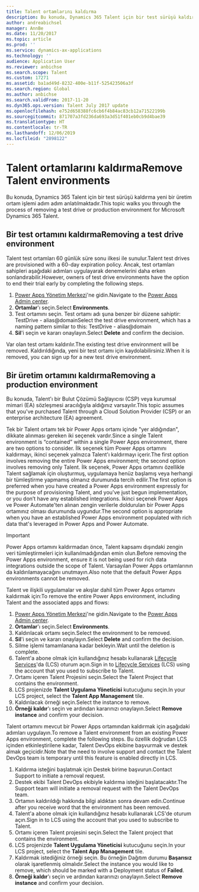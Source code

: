 ```yaml
---
title: Talent ortamlarını kaldırma
description: Bu konuda, Dynamics 365 Talent için bir test sürüşü kaldırma yeni bir üretim ortam işlemi adım adım anlatılmaktadır.
author: andreabichsel
manager: AnnBe
ms.date: 11/20/2017
ms.topic: article
ms.prod: ''
ms.service: dynamics-ax-applications
ms.technology: ''
audience: Application User
ms.reviewer: anbichse
ms.search.scope: Talent
ms.custom: 17271
ms.assetid: ba1ad49d-8232-400e-b11f-525423506a3f
ms.search.region: Global
ms.author: anbichse
ms.search.validFrom: 2017-11-20
ms.dyn365.ops.version: Talent July 2017 update
ms.openlocfilehash: e752d658388fc6cb6f4b84ac83cb12a71522199b
ms.sourcegitcommit: 871707a3fd236da693a3d51f401eb0cb9d4bae39
ms.translationtype: HT
ms.contentlocale: tr-TR
ms.lasthandoff: 12/06/2019
ms.locfileid: "2898122"
---
```

# <a name="remove-talent-environments"></a><span data-ttu-id="1e066-103">Talent ortamlarını kaldırma</span><span class="sxs-lookup"><span data-stu-id="1e066-103">Remove Talent environments</span></span>

<span data-ttu-id="1e066-104">Bu konuda, Dynamics 365 Talent için bir test sürüşü kaldırma yeni bir üretim ortam işlemi adım adım anlatılmaktadır.</span><span class="sxs-lookup"><span data-stu-id="1e066-104">This topic walks you through the process of removing a test drive or production environment for Microsoft Dynamics 365 Talent.</span></span>

## <a name="removing-a-test-drive-environment"></a><span data-ttu-id="1e066-105">Bir test ortamını kaldırma</span><span class="sxs-lookup"><span data-stu-id="1e066-105">Removing a test drive environment</span></span>

<span data-ttu-id="1e066-106">Talent test ortamları 60 günlük süre sonu ilkesi ile sunulur.</span><span class="sxs-lookup"><span data-stu-id="1e066-106">Talent test drives are provisioned with a 60-day expiration policy.</span></span> <span data-ttu-id="1e066-107">Ancak, test ortamları sahipleri aşağıdaki adımları uygulayarak denemelerini daha erken sonlandırabilir.</span><span class="sxs-lookup"><span data-stu-id="1e066-107">However, owners of test drive environments have the option to end their trial early by completing the following steps.</span></span> 

1. <span data-ttu-id="1e066-108">[Power Apps Yönetim Merkezi](https://admin.businessplatform.microsoft.com/)'ne gidin.</span><span class="sxs-lookup"><span data-stu-id="1e066-108">Navigate to the [Power Apps Admin center](https://admin.businessplatform.microsoft.com/).</span></span>
2. <span data-ttu-id="1e066-109">**Ortamlar**'ı seçin.</span><span class="sxs-lookup"><span data-stu-id="1e066-109">Select **Environments**.</span></span>
3. <span data-ttu-id="1e066-110">Test ortamını seçin. Test ortamı adı şuna benzer bir düzene sahiptir: TestDrive - alias@domain</span><span class="sxs-lookup"><span data-stu-id="1e066-110">Select the test drive environment, which has a naming pattern similar to this: TestDrive - alias@domain</span></span>
4. <span data-ttu-id="1e066-111">**Sil**'i seçin ve kararı onaylayın.</span><span class="sxs-lookup"><span data-stu-id="1e066-111">Select **Delete** and confirm the decision.</span></span> 

<span data-ttu-id="1e066-112">Var olan test ortamı kaldırılır.</span><span class="sxs-lookup"><span data-stu-id="1e066-112">The existing test drive environment will be removed.</span></span> <span data-ttu-id="1e066-113">Kaldırıldığında, yeni bir test ortamı için kaydolabilirsiniz.</span><span class="sxs-lookup"><span data-stu-id="1e066-113">When it is removed, you can sign up for a new test drive environment.</span></span> 

## <a name="removing-a-production-environment"></a><span data-ttu-id="1e066-114">Bir üretim ortamını kaldırma</span><span class="sxs-lookup"><span data-stu-id="1e066-114">Removing a production environment</span></span>

<span data-ttu-id="1e066-115">Bu konuda, Talent'ı bir Bulut Çözümü Sağlayıcısı (CSP) veya kurumsal mimari (EA) sözleşmesi aracılığıyla aldığınız varsayılır.</span><span class="sxs-lookup"><span data-stu-id="1e066-115">This topic assumes that you've purchased Talent through a Cloud Solution Provider (CSP) or an enterprise architecture (EA) agreement.</span></span> 

<span data-ttu-id="1e066-116">Tek bir Talent ortamı tek bir Power Apps ortamı içinde "yer aldığından", dikkate alınması gereken iki seçenek vardır.</span><span class="sxs-lookup"><span data-stu-id="1e066-116">Since a single Talent environment is “contained” within a single Power Apps environment, there are two options to consider.</span></span> <span data-ttu-id="1e066-117">İlk seçenek tüm Power Apps ortamını kaldırmayı, ikinci seçenek yalnızca Talent'ı kaldırmayı içerir.</span><span class="sxs-lookup"><span data-stu-id="1e066-117">The first option involves removing the entire Power Apps environment; the second option involves removing only Talent.</span></span> <span data-ttu-id="1e066-118">İlk seçenek, Power Apps ortamını özellikle Talent sağlamak için oluşturmuş, uygulamaya henüz başlamış veya herhangi bir tümleştirme yapmamış olmanız durumunda tercih edilir.</span><span class="sxs-lookup"><span data-stu-id="1e066-118">The first option is preferred when you have created a Power Apps environment expressly for the purpose of provisioning Talent, and you've just begun implementation, or you don’t have any established integrations.</span></span> <span data-ttu-id="1e066-119">İkinci seçenek Power Apps ve Power Automate'ten alınan zengin verilerle doldurulan bir Power Apps ortamınız olması durumunda uygundur.</span><span class="sxs-lookup"><span data-stu-id="1e066-119">The second option is appropriate when you have an established Power Apps environment populated with rich data that's leveraged in Power Apps and Power Automate.</span></span>

> [!Important]
> <span data-ttu-id="1e066-120">Power Apps ortamını kaldırmadan önce, Talent kapsamı dışındaki zengin veri tümleştirmeleri için kullanılmadığından emin olun.</span><span class="sxs-lookup"><span data-stu-id="1e066-120">Before removing the Power Apps environment, ensure it is not being used for rich data integrations outside the scope of Talent.</span></span> <span data-ttu-id="1e066-121">Varsayılan Power Apps ortamlarının da kaldırılamayacağını unutmayın.</span><span class="sxs-lookup"><span data-stu-id="1e066-121">Also note that the default Power Apps environments cannot be removed.</span></span> 

<span data-ttu-id="1e066-122">Talent ve ilişkili uygulamalar ve akışlar dahil tüm Power Apps ortamını kaldırmak için:</span><span class="sxs-lookup"><span data-stu-id="1e066-122">To remove the entire Power Apps environment, including Talent and the associated apps and flows:</span></span>

1. <span data-ttu-id="1e066-123">[Power Apps Yönetim Merkezi](https://admin.businessplatform.microsoft.com/)'ne gidin.</span><span class="sxs-lookup"><span data-stu-id="1e066-123">Navigate to the [Power Apps Admin center](https://admin.businessplatform.microsoft.com/).</span></span>
2. <span data-ttu-id="1e066-124">**Ortamlar**'ı seçin.</span><span class="sxs-lookup"><span data-stu-id="1e066-124">Select **Environments**.</span></span>
3. <span data-ttu-id="1e066-125">Kaldırılacak ortamı seçin.</span><span class="sxs-lookup"><span data-stu-id="1e066-125">Select the environment to be removed.</span></span>
4. <span data-ttu-id="1e066-126">**Sil**'i seçin ve kararı onaylayın.</span><span class="sxs-lookup"><span data-stu-id="1e066-126">Select **Delete** and confirm the decision.</span></span> 
5. <span data-ttu-id="1e066-127">Silme işlemi tamamlanana kadar bekleyin.</span><span class="sxs-lookup"><span data-stu-id="1e066-127">Wait until the deletion is complete.</span></span>
6. <span data-ttu-id="1e066-128">Talent'a abone olmak için kullandığınız hesabı kullanarak [Lifecycle Services](https://lcs.dynamics.com/Logon/Index)'da (LCS) oturum açın.</span><span class="sxs-lookup"><span data-stu-id="1e066-128">Sign in to [Lifecycle Services](https://lcs.dynamics.com/Logon/Index) (LCS) using the account that you used to subscribe to Talent.</span></span> 
7. <span data-ttu-id="1e066-129">Ortamı içeren Talent Projesini seçin.</span><span class="sxs-lookup"><span data-stu-id="1e066-129">Select the Talent Project that contains the environment.</span></span> 
8. <span data-ttu-id="1e066-130">LCS projenizde **Talent Uygulama Yöneticisi** kutucuğunu seçin.</span><span class="sxs-lookup"><span data-stu-id="1e066-130">In your LCS project, select the **Talent App Management** tile.</span></span> 
9. <span data-ttu-id="1e066-131">Kaldırılacak örneği seçin.</span><span class="sxs-lookup"><span data-stu-id="1e066-131">Select the instance to remove.</span></span> 
10. <span data-ttu-id="1e066-132">**Örneği kaldır**'ı seçin ve ardından kararınızı onaylayın.</span><span class="sxs-lookup"><span data-stu-id="1e066-132">Select **Remove instance** and confirm your decision.</span></span>  

<span data-ttu-id="1e066-133">Talent ortamını mevcut bir Power Apps ortamından kaldırmak için aşağıdaki adımları uygulayın.</span><span class="sxs-lookup"><span data-stu-id="1e066-133">To remove a Talent environment from an existing Power Apps environment, complete the following steps.</span></span> <span data-ttu-id="1e066-134">Bu özellik doğrudan LCS içinden etkinleştirilene kadar, Talent DevOps ekibine başvurmak ve destek almak geçicidir.</span><span class="sxs-lookup"><span data-stu-id="1e066-134">Note that the need to involve support and contact the Talent DevOps team is temporary until this feature is enabled directly in LCS.</span></span>

1. <span data-ttu-id="1e066-135">Kaldırma isteğini başlatmak için Destek birime başvurun.</span><span class="sxs-lookup"><span data-stu-id="1e066-135">Contact Support to initiate a removal request.</span></span>
2. <span data-ttu-id="1e066-136">Destek ekibi Talent DevOps ekibiyle kaldırma isteğini başlatacaktır.</span><span class="sxs-lookup"><span data-stu-id="1e066-136">The Support team will initiate a removal request with the Talent DevOps team.</span></span> 
3. <span data-ttu-id="1e066-137">Ortamın kaldırıldığı hakkında bilgi aldıktan sonra devam edin.</span><span class="sxs-lookup"><span data-stu-id="1e066-137">Continue after you receive word that the environment has been removed.</span></span>
4.  <span data-ttu-id="1e066-138">Talent'a abone olmak için kullandığınız hesabı kullanarak LCS'de oturum açın.</span><span class="sxs-lookup"><span data-stu-id="1e066-138">Sign in to LCS using the account that you used to subscribe to Talent.</span></span> 
5. <span data-ttu-id="1e066-139">Ortamı içeren Talent projesini seçin.</span><span class="sxs-lookup"><span data-stu-id="1e066-139">Select the Talent project that contains the environment.</span></span> 
6. <span data-ttu-id="1e066-140">LCS projenizde **Talent Uygulama Yöneticisi** kutucuğunu seçin.</span><span class="sxs-lookup"><span data-stu-id="1e066-140">In your LCS project, select the **Talent App Management** tile.</span></span> 
7. <span data-ttu-id="1e066-141">Kaldırmak istediğiniz örneği seçin. Bu örneğin Dağıtım durumu **Başarısız** olarak işaretlenmiş olmalıdır.</span><span class="sxs-lookup"><span data-stu-id="1e066-141">Select the instance you would like to remove, which should be marked with a Deployment status of **Failed**.</span></span>
8. <span data-ttu-id="1e066-142">**Örneği kaldır**'ı seçin ve ardından kararınızı onaylayın.</span><span class="sxs-lookup"><span data-stu-id="1e066-142">Select **Remove instance** and confirm your decision.</span></span> 

